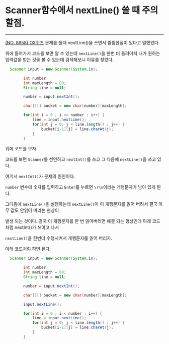 # Scanner함수에서 nextLine() 쓸 때 주의 할점.
---

[(NO. 8958) OX퀴즈]() 문제를 풀때 nextLine()을 쓰면서 찜찜한점이 있다고 말했었다.

위에 들어가서 코드를 보면 알 수 있는데 `nextLine()`을 한번 더 돌려야지 내가 원하는 입력값을 받는 것을 볼 수 있는데 검색해보니 이유를 찾았다.

``` java
  Scanner input = new Scanner(System.in);

        int number;
        int maxLength = 80;
        String line = null;

        number = input.nextInt();

        char[][] bucket = new char[number][maxLength];

        for(int i = 0 ; i <= number ; i++) {
            line = input.nextLine();
            for(int j = 0; j < line.length() ; j++) {
                bucket[i-1][j] = line.charAt(j);
            }
        }
```
위에 코드를 보자.

코드를 보면 `Scanner`를 선언하고 `nextInt()`를 쓰고 그 다음에 `nextLine()`을 쓰고 있다.

여기서 `nextInt()`가 문제의 원인이다. 

`number` 변수에 숫자를 입력하고 `Enter`를 누르면 `\r\n`이라는 개행문자가 남아 있게 된다.

그다음에 `nextLine()`을 실행하는데 `nextLine()`이 이 개행문자를 읽어 버려서 결국 아무 값도 안읽어 버리는 현상이

발생 되는 것이다. 결국 이 개행문자를 한 번 읽어버리면 해결 되는 형상인데 아래 코드처럼 nextInt()가 쓰이고 나서 

`nextLine()`을 한번더 수행시켜서 개행문자를 읽어 버리자.

아래 코드처럼 하면 된다.

``` java
  Scanner input = new Scanner(System.in);

        int number;
        int maxLength = 80;
        String line = null;

        number = input.nextInt();

        char[][] bucket = new char[number][maxLength];

        input.nextLine();

        for(int i = 0 ; i < number ; i++) {
            line = input.nextLine();
            for(int j = 0; j < line.length() ; j++) {
                bucket[i-1][j] = line.charAt(j);
            }
        }
```
